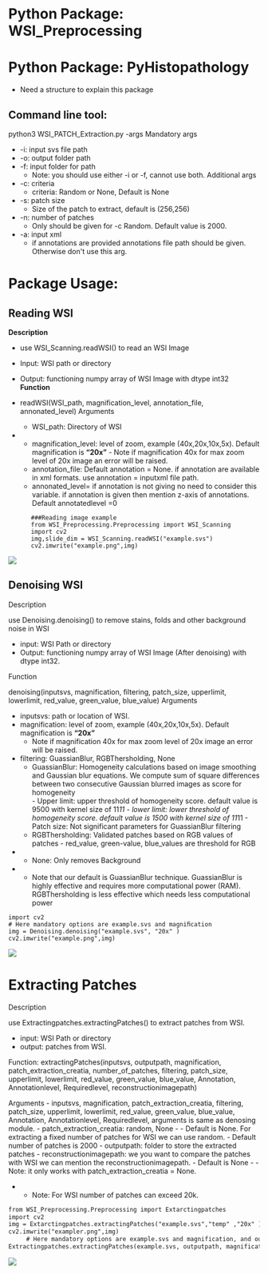 # Python Package: WSI_Preprocessing

# Python Package: PyHistopathology


- Need a structure to explain this package 
## Command line tool:
python3 WSI_PATCH_Extraction.py -args
Mandatory args 
- -i: input svs file path
- -o: output folder path
- -f: input folder for path
    - Note: you should use either -i or -f, cannot use both.
Additional args
- -c: criteria
    - criteria: Random or None, Default is None
- -s: patch size
    - Size of the patch to extract, default is (256,256)
- -n: number of patches
    - Only should be given for -c Random. Default value is 2000.
- -a: input xml
    - if annotations are provided annotations file path should be given. Otherwise don't use this arg.
    
# Package Usage:
## Reading WSI
**Description**
- use WSI_Scanning.readWSI() to read an WSI Image
- Input: WSI path or directory
- Output: functioning numpy array of WSI Image with dtype int32
 **Function**
- readWSI(WSI_path, magnification_level, annotation_file, annonated_level)
     Arguments
    
     - WSI_path: Directory of WSI
-    - magnification_level: level of zoom, example (40x,20x,10x,5x). Default magnification is **“20x”** 
             - Note if magnification 40x for max zoom level of 20x image an error will be raised.
     - annotation_file: Default annotation = None. if annotation are available in xml formats. use annotation = inputxml file path.
     - annonated_level= if annotation is not giving no need to consider this variable. if annotation is given then mention z-axis of annotations. Default annotatedlevel =0
     ```
        ###Reading image example
        from WSI_Preprocessing.Preprocessing import WSI_Scanning 
        import cv2 
        img,slide_dim = WSI_Scanning.readWSI("example.svs") 
        cv2.imwrite("example.png",img)
     ```
        
![](https://paper-attachments.dropbox.com/s_FDB48527FA5ECB7BD9C0FF3FE49E25C14783C24594EC3FBA01AC4BD504920652_1574801775409_example.PNG)

         
     
## Denoising WSI

Description

use Denoising.denoising() to remove stains, folds and other background noise in WSI
-  input: WSI Path or directory 
- Output: functioning numpy array of WSI Image (After denoising) with dtype int32.

Function

denoising(inputsvs, magnification, filtering, patch_size, upperlimit, lowerlimit, red_value, green_value, blue_value)
 Arguments
 - inputsvs: path or location of WSI.
 - magnification: level of zoom, example (40x,20x,10x,5x). Default magnification is **“20x”** 
   - Note if magnification 40x for max zoom level of 20x image an error will be raised.
 - filtering: GuassianBlur, RGBThersholding, None
   - GuassianBlur: Homogeneity calculations based on image smoothing and Gaussian blur equations. 
          We compute sum of  square differences between two consecutive  Gaussian blurred images as score for homogeneity  
         - Upper limit: upper threshold of homogeneity score. default value is 9500 with kernel size of 11*11
         - lower limit: lower threshold of homogeneity score. default value is 1500 with kernel size of 11*11
         - Patch size: Not significant parameters for GuassianBlur filtering
   - RGBThersholding: 
         Validated patches based on RGB values of patches
         - red_value, green-value, blue_values are threshold for RGB
 -  - None:
          Only removes Background
 - - Note that our default is GuassianBlur technique. GuassianBlur is highly effective and requires more computational power (RAM). RGBThersholding is less effective which needs less computational power 

~~~from WSI_Preprocessing.Preprocessing import Denoising 
import cv2 
# Here mandatory options are example.svs and magniﬁcation 
img = Denoising.denoising("example.svs", "20x" ) 
cv2.imwrite("example.png",img)
~~~
![](https://paper-attachments.dropbox.com/s_FDB48527FA5ECB7BD9C0FF3FE49E25C14783C24594EC3FBA01AC4BD504920652_1575319269525_example2.PNG)

# Extracting Patches

Description

use Extractingpatches.extractingPatches() to extract patches from WSI.
- input: WSI Path or directory 
- output: patches from WSI.

Function:
extractingPatches(inputsvs, outputpath, magnification, patch_extraction_creatia, number_of_patches, filtering, patch_size, upperlimit, lowerlimit, red_value, green_value, blue_value, Annotation, Annotationlevel, Requiredlevel, reconstructionimagepath)

 Arguments
    - inputsvs, magnification, patch_extraction_creatia, filtering, patch_size, upperlimit, lowerlimit, red_value, green_value, blue_value, Annotation, Annotationlevel, Requiredlevel, arguments is same as denosing module.
    - patch_extraction_creatia: random, None
    -      - Default is None.
     For extracting a fixed number of patches for WSI we can use random.
    - Default number of patches is 2000
    - outputpath: folder to store the extracted patches
    - reconstructionimagepath: we you want to compare the patches with WSI we can mention the reconstructionimagepath.
     - Default is None
    - - Note: it only works with patch_extraction_creatia = None.
   - - Note: For WSI number of patches can exceed 20k.
```##patch extarction and reconstruction example
from WSI_Preprocessing.Preprocessing import Extarctingpatches
import cv2 
img = Extarctingpatches.extractingPatches("example.svs","temp" ,"20x" ) 
cv2.imwrite("exampler.png",img)
     # Here mandatory options are example.svs and magnification, and outputpath 
Extractingpatches.extractingPatches(example.svs, outputpath, magnification)
```
![](https://paper-attachments.dropbox.com/s_FDB48527FA5ECB7BD9C0FF3FE49E25C14783C24594EC3FBA01AC4BD504920652_1575341759963_Example+Image.PNG)

    
        
                
    



                
        


